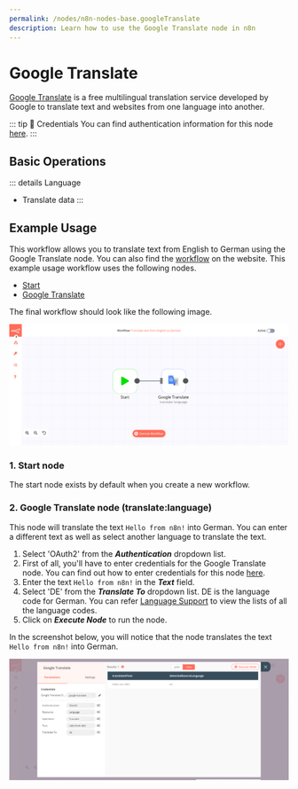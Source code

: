 ```yaml
---
permalink: /nodes/n8n-nodes-base.googleTranslate
description: Learn how to use the Google Translate node in n8n
---
```


# Google Translate

[Google Translate](https://translate.google.com/) is a free multilingual translation service developed by Google to translate text and websites from one language into another. 

::: tip 🔑 Credentials
You can find authentication information for this node [here](../../../credentials/Google/README.md).
:::

## Basic Operations

::: details Language
- Translate data
:::

## Example Usage

This workflow allows you to translate text from English to German using the Google Translate node. You can also find the [workflow](https://n8n.io/workflows/743) on the website. This example usage workflow uses the following nodes.
- [Start](../../core-nodes/Start/README.md)
- [Google Translate]()

The final workflow should look like the following image.

![A workflow with the Google Translate node](./workflow.png)

### 1. Start node

The start node exists by default when you create a new workflow.

### 2. Google Translate node (translate:language)

This node will translate the text `Hello from n8n!` into German. You can enter a different text as well as select another language to translate the text.

1. Select 'OAuth2' from the ***Authentication*** dropdown list. 
2.  First of all, you'll have to enter credentials for the Google Translate node. You can find out how to enter credentials for this node [here](../../../credentials/Google/README.md).
3. Enter the text `Hello from n8n!` in the ***Text*** field.
4. Select 'DE' from the ***Translate To*** dropdown list. DE is the language code for German. You can refer [Language Support](https://cloud.google.com/translate/docs/languages) to view the lists of all the language codes.
5. Click on ***Execute Node*** to run the node.

In the screenshot below, you will notice that the node translates the text `Hello from n8n!` into German.

![Using the Google Translate node to translate text in German](./GoogleTranslate_node.png)
